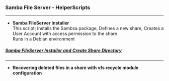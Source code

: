 ### Samba File Server - HelperScripts
---


- **Samba FileServer Installer** <br>
This script; Installs the Sambsa package, Defines a new share, Creates a User Account with access permission to the share <br>
Runs in a Debian environment <br>
##### [Samba FileServer Installer and Create Share Directory](https://github.com/eesmer/DocAndTools/blob/main/SambaFileServer-HelperScripts/samba-fileserver-installer.sh)
---
- **Recovering deleted files in a share with vfs recycle module configuration** <br>
